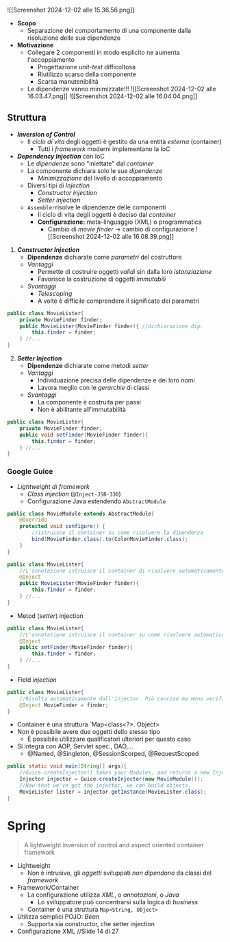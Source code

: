 ![[Screenshot 2024-12-02 alle 15.36.56.png]]
- **Scopo**
	- Separazione del comportamento di una componente dalla risoluzione delle sue dipendenze
- **Motivazione**
	- Collegare 2 componenti in modo esplicito ne aumenta l'accoppiamento
		- Progettazione *unit-test* difficoltosa
		- Riutilizzo scarso della componente
		- Scarsa manutenibilità
	- Le dipendenze vanno minimizzate!!!
![[Screenshot 2024-12-02 alle 16.03.47.png]]
![[Screenshot 2024-12-02 alle 16.04.04.png]]
## Struttura
- **_Inversion of Control_**
	- Il *ciclo di vita* degli oggetti è gestito da una entità *esterna* (container)
		- Tutti i *framework* moderni implementano la IoC
- **_Dependency Injection_** con IoC
	- Le *dipendenze* sono "iniettate" dal *container*
	- La componente dichiara solo le sue *dipendenze*
		- *Minimizzazione* del livello di accoppiamento
	- Diversi tipi di _Injection_
		- _Constructor injection_
		- _Setter injection_
	- `Assembler`risolve le dipendenze delle componenti
		- Il ciclo di vita degli oggetti è deciso dal *container*
		- **Configurazione:** meta-linguaggio (XML) o programmatica
			- Cambio di *movie finder* -> cambio di configurazione
![[Screenshot 2024-12-02 alle 16.08.39.png]]
1. __*Constructor Injection*__
	- **Dipendenze** dichiarate come *parametri* del costruttore
	- *Vantaggi*
		- Permette di costruire oggetti *validi* sin dalla loro *istanziazione*
		- Favorisce la costruzione di oggetti *immutabili*
	- *Svantaggi*
		- *Telescoping*
		- A volte è difficile comprendere il significato dei parametri
```Java
public class MovieLister{
	private MovieFinder finder;
	public MovieLister(MovieFinder finder){ //dichiarazione dip.
		this.finder = finder;
	} //...
}
```
2. **_Setter Injection_**
	- **Dipendenze** dichiarate come metodi *setter*
	- *Vantaggi*
		- Individuazione precisa delle dipendenze e dei loro nomi
		- Lavora meglio con le *gerarchie* di classi
	- *Svantaggi*
		- La componente è costruita per passi
		- Non è abilitante all'immutabilità
```Java
public class MovieLister{
	private MovieFinder finder;
	public void setFinder(MovieFinder finder){
		this.finder = finder;
	} //...
}
```
### Google Guice
- *Lightweight di framework*
	- *Class injection* (`@Inject-JSR-330`)
	- Configurazione Java estendendo `AbstractModule`
```Java
public class MovieModule extends AbstractModule{
	@Override
	protected void configure() {
		//istruisce il container su come risolvere la dipendenza
		bind(MovieFinder.class).to(ColonMovieFinder.class);
	}
}

public class MovieLister{
	//L'annotazione istruisce il container di risolvere automaticamente le dipendenze dichiarate
	@Inject
	public MovieLister(MovieFinder finder){
		this.finder = finder;
	} //...
}
```
- Metod (*setter*) injection
```Java
public class MovieLister{
	//L'annotazione istruisce il container su come risolvere automaticamente le dipendenze dichiarate
	@Inject
	public setFinder(MovieFinder finder){
		this.finder = finder;
	} //...
}
```
- Field *injection*
```Java
public class MovieLister{
	//Risolta automaticamente dall'injector. Più conciso ma meno verificabile
	@Inject MovieFinder = finder;
}
```
- Container è una struttura `Map<class<?>. Object>
- Non è possibile avere due oggetti dello stesso tipo
	- È possibile utilizzare qualificatori ulteriori per questo caso
- Si integra con AOP, Servlet spec., DAO,...
	- @Named, @Singleton, @SessionScorped, @RequestScoped
```Java
public static void main(String[] args){
	//Guice.createInjector() takes your Modules, and returns a new Injector instance. Most application will call this method exactly once, in their main() method.
	Injector injector = Guice.createInjector(new MovieModule());
	//Now that we've got the injector, we can build objects.
	MovieLister lister = injector.getInstance(MovieLister.class);
}
```
# Spring
> A lightweight inversion of control and aspect oriented container framework
- Lightweight
	- Non è intrusivo, gli *oggetti* sviluppati *non dipendono* da classi del *framework*
- Framework/Container
	- La configurazione utilizza *XML*, o *annotazioni*, o *Java*
		- Lo sviluppatore può concentrarsi sulla logica di *business*
	- Container è una struttura `Map<String, Object>`
- Utilizza semplici POJO: *Bean*
	- Supporta sia constructor, che setter injection
- Configurazione XML //Slide 14 di 27